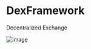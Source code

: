 # DexFramework
Decentralized Exchange

![image](https://user-images.githubusercontent.com/5287812/142551132-bcc027ca-3502-403d-b324-92b59557c0a7.png)
